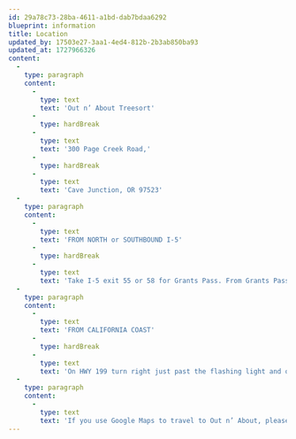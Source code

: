 ```yaml
---
id: 29a78c73-28ba-4611-a1bd-dab7bdaa6292
blueprint: information
title: Location
updated_by: 17503e27-3aa1-4ed4-812b-2b3ab850ba93
updated_at: 1727966326
content:
  -
    type: paragraph
    content:
      -
        type: text
        text: 'Out n’ About Treesort'
      -
        type: hardBreak
      -
        type: text
        text: '300 Page Creek Road,'
      -
        type: hardBreak
      -
        type: text
        text: 'Cave Junction, OR 97523'
  -
    type: paragraph
    content:
      -
        type: text
        text: 'FROM NORTH or SOUTHBOUND I-5'
      -
        type: hardBreak
      -
        type: text
        text: 'Take I-5 exit 55 or 58 for Grants Pass. From Grants Pass take Hwy 199 for 28 mi. to Cave Junction. South of Cave Junction, about 1/2 of a mile, take a left on Rockydale Road. Go 7.5 miles to the stop sign, this is Waldo Road, make a left. About a mile to the next stop sign, make a right on Takilma Road, in 2.5 miles you will see a sign for Out ‘n About on the left. Turn left and go about 1/4 mile, you will see mailboxes and 300 Page Creek Rd. Turn left on the gravel road and take it to the end.'
  -
    type: paragraph
    content:
      -
        type: text
        text: 'FROM CALIFORNIA COAST'
      -
        type: hardBreak
      -
        type: text
        text: 'On HWY 199 turn right just past the flashing light and old cop car at the O’Brien store onto O’Brien st. O’Brien street dead ends on Waldo Rd. Take a right onto Waldo Rd. Stay on Waldo for about 4 miles until you hit the stop sign at Takilma Rd. Make a right on Takilma Road, in 2.5 miles you will see Page Creek Road on the left, turn left and go about 1/4 mile, you will see mailboxes and 300 Page Creek Rd. turn left on the gravel road and take it to the end.'
  -
    type: paragraph
    content:
      -
        type: text
        text: 'If you use Google Maps to travel to Out n’ About, please note that it will direct you to turn one road too early. Continue past this road about .25 miles and you will see the main Out n About entrance indicated by a sign. Alternatively use this pin to navigate to the entrance.'
---
```

